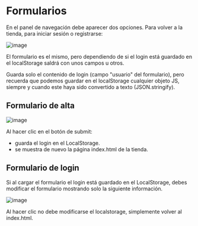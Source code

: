 # Formularios

En el panel de navegación debe aparecer dos opciones. Para volver a la tienda, para iniciar sesión o registrarse:

![image](https://user-images.githubusercontent.com/91023374/166509110-ec603004-5653-4129-bdfd-a707d11b4057.png)

El formulario es el mismo, pero dependiendo de si el login está guardado en el localStorage saldrá con unos campos u otros.

Guarda solo el contenido de login (campo "usuario" del formulario), pero recuerda que podemos guardar en el localStorage cualquier objeto JS, siempre y cuando este haya sido convertido a texto (JSON.stringify).

## Formulario de alta

![image](https://user-images.githubusercontent.com/91023374/166505711-86e440f8-6b4d-4b7b-aeed-9923f15fa331.png)

Al hacer clic en el botón de submit:

- guarda el login en el LocalStorage.
- se muestra de nuevo la página index.html de la tienda.

## Formulario de login

Si al cargar el formulario el login está guardado en el LocalStorage, debes modificar el formulario mostrando solo la siguiente información.

![image](https://user-images.githubusercontent.com/91023374/166505634-e3c9dcb8-a7cb-4fbf-8846-204c4fb895c0.png)

Al hacer clic no debe modificarse el localstorage, simplemente volver al index.html.
